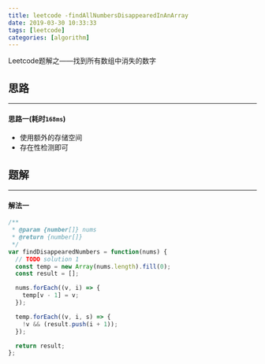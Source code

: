 ```yaml
---
title: leetcode -findAllNumbersDisappearedInAnArray
date: 2019-03-30 10:33:33
tags: [leetcode]
categories: [algorithm]
---
```


Leetcode题解之——找到所有数组中消失的数字


<!-- more -->


## 思路

------

#### 思路一(耗时`168ms`)

- 使用额外的存储空间
- 存在性检测即可

## 题解

------

#### 解法一

```js
/**
 * @param {number[]} nums
 * @return {number[]}
 */
var findDisappearedNumbers = function(nums) {
  // TODO solution 1
  const temp = new Array(nums.length).fill(0);
  const result = [];

  nums.forEach((v, i) => {
    temp[v - 1] = v;
  });

  temp.forEach((v, i, s) => {
    !v && (result.push(i + 1));
  });

  return result;
};
```